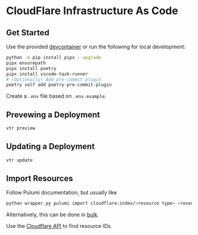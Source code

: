 # CloudFlare Infrastructure As Code

## Get Started

Use the provided [devcontainer](https://containers.dev/)
or run the following for local development:

```bash
python -m pip install pipx --upgrade
pipx ensurepath
pipx install poetry
pipx install vscode-task-runner
# (Optionally) Add pre-commit plugin
poetry self add poetry-pre-commit-plugin
```

Create a `.env` file based on `.env.example`.

## Prevewing a Deployment

```bash
vtr preview
```

## Updating a Deployment

```bash
vtr update
```

## Import Resources

Follow Pulumi documentation, but usually like

```bash
python wrapper.py pulumi import cloudflare:index/<resource type> <resource name> <account_id>/<project_name>/<domain-name>
```

Alternatively, this can be done in [bulk](https://www.pulumi.com/learn/importing/bulk-importing/).

Use the [Cloudflare API](https://developers.cloudflare.com/api/) to find resource IDs.
